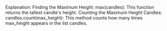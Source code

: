 Explanation:
Finding the Maximum Height:
max(candles): This function returns the tallest candle's height.
Counting the Maximum Height Candles:
candles.count(max_height): This method counts how many times max_height appears in the list candles.
